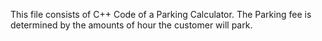 This file consists of C++ Code of a Parking Calculator. The Parking fee is determined by the amounts of hour the customer will park.
